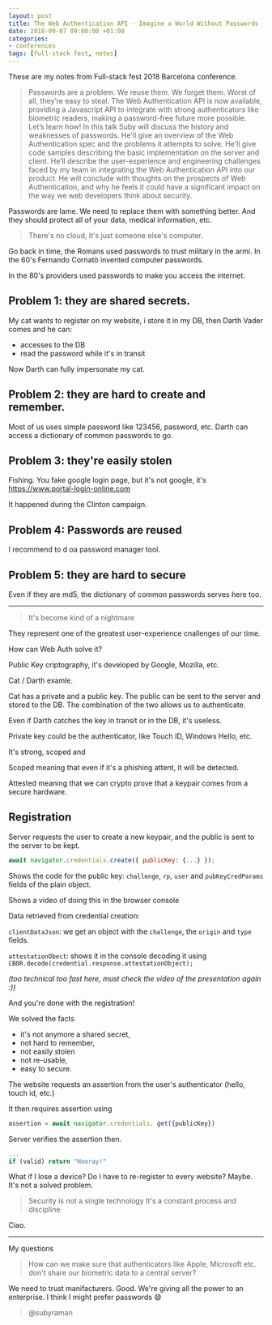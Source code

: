 ```yaml
---
layout: post
title: The Web Authentication API - Imagine a World Without Passwords - Suby Raman - Full-stack Fest 2018
date: 2018-09-07 09:00:00 +01:00
categories:
- conferences
tags: [full-stack fest, notes]
---
```


These are my notes from Full-stack fest 2018 Barcelona conference.

> Passwords are a problem. We reuse them. We forget them. Worst of all, they’re easy to steal.
> The Web Authentication API is now available, providing a Javascript API to integrate with strong authenticators like biometric readers, making a password-free future more possible. Let’s learn how!
> In this talk Suby will discuss the history and weaknesses of passwords. He'll give an overview of the Web Authentication spec and the problems it attempts to solve. He'll give code samples describing the basic implementation on the server and client. He’ll describe the user-experience and engineering challenges faced by my team in integrating the Web Authentication API into our product. He will conclude with thoughts on the prospects of Web Authentication, and why he feels it could have a significant impact on the way we web developers think about security.

Passwords are lame. We need to replace them with something better. And they should protect all of your data, medical information, etc.

> There's no cloud, it's just someone else's computer.

Go back in time, the Romans used passwords to trust military in the armi. In the 60's Fernando Cornatò invented computer passwords. 

In the 80's providers used passwords to make you access the internet.

## Problem 1: they are shared secrets.

 My cat wants to register on my website, i store it in my DB, then Darth Vader comes and he can: 

- accesses to the DB
- read the password while it's in transit

Now Darth can fully impersonate my cat.

## Problem 2: they are hard to create and remember.

 Most of us uses simple password like 123456, password, etc. 
Darth can access a dictionary of common passwords to go.

## Problem 3: they're easily stolen

Fishing. You fake google login page, but it's not google, it's https://www.portal-login-online.com 

It happened during the Clinton campaign.

## Problem 4: Passwords are reused

I recommend to d oa password manager tool.

## Problem 5: they are hard to secure

Even if they are md5, the dictionary of common passwords serves here too.

---

> It's become kind of a nightmare

They represent one of the greatest user-experience cnallenges of our time.

How can Web Auth solve it?

Public Key criptography, it's developed by Google, Mozilla, etc.

Cat / Darth examle. 

Cat has a private and a public key. The public can be sent to the server and stored to the DB. The combination of the two allows us to authenticate.

Even if Darth catches the key in transit or in the DB, it's useless.

Private key could be the authenticator, like Touch ID, Windows Hello, etc.

It's strong, scoped and 

Scoped meaning that even if it's a phishing attent, it will be detected.

Attested meaning that we can crypto prove that a keypair comes from a secure hardware.

## Registration

Server requests the user to create a new keypair, and the public is sent to the server to be kept. 

```js
await navigator.credentials.create({ publicKey: {...} });  
```

Shows the code for the public key: `challenge`, `rp`, `user` and `pubKeyCredParams` fields of the plain object.

Shows a video of doing this in the browser console

Data retrieved from credential creation: 

`clientDataJson`: we get an object with the `challenge`, the `origin` and `type` fields.

`attestationObect`: shows it in the console decoding it using `CBOR.decode(credential.response.attestationObject);`


_(too technical too fast here, must check the video of the presentation again :))_


And you're done with the registration!

We solved the facts

- it's not anymore a shared secret,
- not hard to remember, 
- not easily stolen 
- not re-usable, 
- easy to secure.

The website requests an assertion from the user's authenticator (hello, touch id, etc.)

It then requires assertion using 

```js
assertion = await navigator.credentials. get({publicKey})
```

Server verifies the assertion then.

```js
... 
if (valid) return "Hooray!"
```

What if I lose a device? Do I have to re-register to every website? 
Maybe. It's not a solved problem.

> Security is not a single technology
> It's a constant process and discipline

Ciao.

---

My questions

> How can we make sure that authenticators like Apple, Microsoft etc. don't share our biometric data to a central server?

We need to trust manifacturers. Good. We're giving all the power to an enterprise. I think I might prefer passwords :smile:

> @subyraman